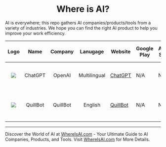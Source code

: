 <h1 align='center'> Where is AI?</h1>

AI is everywhere; this repo gathers AI companies/products/tools from a variety of industries. We hope you can find the right AI product to help you improve your work efficiency.


|                    Logo                   |   Name  | Company | Lanugage| Website                      | Google Play | Apple Store | Category          | AI Field | Description                                                                                                                                                                                                                                                                                                                                                                   | Google Trend | Google Play Stars | Apple Store Stars |
|:-----------------------------------------:|:-------:|:-------:|:-------:|------------------------------|-------------|-------------|-------------------|----------|-------------------------------------------------------------------------------------------------------------------------------------------------------------------------------------------------------------------------------------------------------------------------------------------------------------------------------------------------------------------------------|--------------|-------------------|-------------------|
| ![](https://chat.openai.com/favicon-32x32.png) | ChatGPT |  OpenAI | Multilingual | [ChatGPT](https://chat.openai.com/chat) | N/A         | N/A   | Conversational AI | NLP      | <details><summary>ChatGPT is an OpenAI conversational AI</summary> that was trained on a large dataset to generate human-like responses to a given prompt. It can be used for a variety of tasks such as customer service, content creation, and so on. The model employs the GPT (Generative Pre-trained Transformer) architecture and can comprehend and generate text in a variety of languages.</details> | 365,000,000  | N/A               | N/A               |
|   ![](https://quillbot.com/favicon.png) |   QuillBot  |  QuillBot  | English | [QuillBot](https://quillbot.com)  |  N/A |  N/A  |   Writing Assistant   |   NLP     |   <details><summary>QuillBot is an AI-powered writing and editing tool </summary> that provides suggestions to help users improve their writing. </details>   |        768,000      |           N/A        |        N/A           |



---

Discover the World of AI at [WhereIsAI.com](https://whereisai.com) - Your Ultimate Guide to AI Companies, Products, and Tools. Visit [WhereIsAI.com](https://whereisai.com) for More Details.
